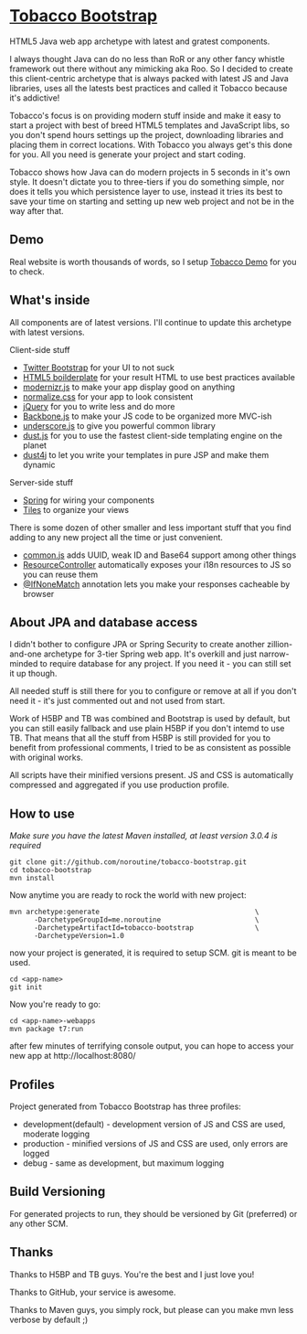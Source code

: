 [Tobacco Bootstrap](http://noroutine.github.com/tobacco-bootstrap)
=================

HTML5 Java web app archetype with latest and gratest components.

I always thought Java can do no less than RoR or any other fancy whistle framework out there without any mimicking aka Roo. So I decided to create this client-centric archetype that is always packed with latest JS and Java libraries, uses all the latests best practices and called it Tobacco because it's addictive!

Tobacco's focus is on providing modern stuff inside and make it easy to start a project with best of breed HTML5 templates and JavaScript libs, so you don't spend hours settings up the project, downloading libraries and placing them in correct locations. With Tobacco you always get's this done for you. All you need is generate your project and start coding.

Tobacco shows how Java can do modern projects in 5 seconds in it's own style. It doesn't dictate you to three-tiers if you do something simple, nor does it tells you which persistence layer to use, instead it tries its best to save your time on starting and setting up new web project and not be in the way after that.

Demo
----

Real website is worth thousands of words, so I setup [Tobacco Demo](http://zion.noroutine.me:8080/tobacco-demo) for you to check.

What's inside
------------

All components are of latest versions. I'll continue to update this archetype with latest versions.

Client-side stuff 
* [Twitter Bootstrap](http://twitter.github.com/bootstrap/) for your UI to not suck
* [HTML5 boilderplate](http://html5boilerplate.com/) for your result HTML to use best practices available
* [modernizr.js](http://modernizr.com/) to make your app display good on anything
* [normalize.css](http://necolas.github.com/normalize.css/) for your app to look consistent
* [jQuery](http://jquery.com/) for you to write less and do more
* [Backbone.js](http://backbonejs.org/) to make your JS code to be organized more MVC-ish
* [underscore.js](http://underscorejs.org/) to give you powerful common library
* [dust.js](http://linkedin.github.com/dustjs/) for you to use the fastest client-side templating engine on the planet
* [dust4j](http://dust4j.noroutine.me/) to let you write your templates in pure JSP and make them dynamic

Server-side stuff
* [Spring](http://www.springsource.org/) for wiring your components
* [Tiles](http://tiles.apache.org/) to organize your views

There is some dozen of other smaller and less important stuff that you find adding to any new project all the time or just convenient. 

* [common.js](https://github.com/noroutine/tobacco-demo/blob/master/tobacco-demo-webapp/src/main/webapp/js/common.js) adds UUID, weak ID and Base64 support among other things
* [ResourceController](https://github.com/noroutine/tobacco-demo/blob/master/tobacco-demo-webapp/src/main/java/me/noroutine/ResourcesController.java) automatically exposes your i18n resources to JS so you can reuse them
* [@IfNoneMatch](https://github.com/noroutine/tobacco-demo/blob/master/tobacco-demo-webapp/src/main/java/me/noroutine/cache/IfNoneMatch.java) annotation lets you make your responses cacheable by browser

About JPA and database access
-----------------------------

I didn't bother to configure JPA or Spring Security to create another zillion-and-one archetype for 3-tier Spring web app. It's overkill and just narrow-minded to require database for any project. If you need it - you can still set it up though.

All needed stuff is still there for you to configure or remove at all if you don't need it - it's just commented out and not used from start. 

Work of H5BP and TB was combined and Bootstrap is used by default, but you can still easily fallback and use plain H5BP if you don't intemd to use TB.
That means that all the stuff from H5BP is still provided for you to benefit from professional comments, I tried to be as consistent as possible with original works.

All scripts have their minified versions present. JS and CSS is automatically compressed and aggregated if you use production profile. 

How to use
----------

_Make sure you have the latest Maven installed, at least version 3.0.4 is required_

    git clone git://github.com/noroutine/tobacco-bootstrap.git
    cd tobacco-bootstrap
    mvn install

Now anytime you are ready to rock the world with new project:

    mvn archetype:generate                                      \
          -DarchetypeGroupId=me.noroutine                       \
          -DarchetypeArtifactId=tobacco-bootstrap               \
          -DarchetypeVersion=1.0

now your project is generated, it is required to setup SCM. git is meant to be used.
    
    cd <app-name>
    git init

Now you're ready to go:

    cd <app-name>-webapps
    mvn package t7:run

after few minutes of terrifying console output, you can hope to access your new app at http://localhost:8080/<app-name>

Profiles
--------

Project generated from Tobacco Bootstrap has three profiles:
* development(default) - development version of JS and CSS are used, moderate logging
* production - minified versions of JS and CSS are used, only errors are logged
* debug - same as development, but maximum logging

Build Versioning
----------------

For generated projects to run, they should be versioned by Git (preferred) or any other SCM.

Thanks
------

Thanks to H5BP and TB guys. You're the best and I just love you!

Thanks to GitHub, your service is awesome.

Thanks to Maven guys, you simply rock, but please can you make mvn less verbose by default ;)

